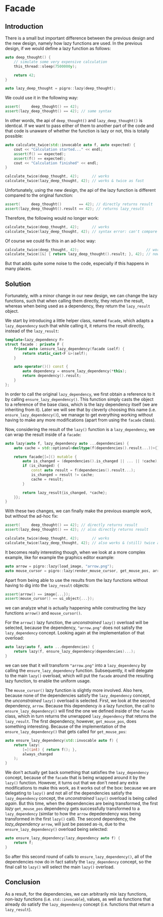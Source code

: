 # Facade
## Introduction
There is a small but important difference between the previous design and the new design, namely how lazy functions are used.
In the previous design, if we would define a lazy function as follows:
```cpp
auto deep_thought() {
    // simulate some very expensive calculation
    this_thread::sleep(7500000y);

    return 42;
}

auto lazy_deep_thought = pigro::lazy(deep_thought);
```
We could use it in the following way:
```cpp
assert(     deep_thought() == 42);
assert(lazy_deep_thought() == 42); // same syntax
```
In other words, the api of `deep_thought()` and `lazy_deep_thought()` is identical. If we want to pass either of them to another part of the code and that code is unaware of whether the function is lazy or not, this is totally possible:
```cpp
auto calculate_twice(std::invocable auto f, auto expected) {
    cout << "Calculation started..." << endl;
    assert(f() == expected);
    assert(f() == expected);
    cout << "Calculation finished" << endl;
}

calculate_twice(deep_thought, 42);      // works
calculate_twice(lazy_deep_thought, 42); // works & twice as fast
```
Unfortunately, using the new design, the api of the lazy function is different compared to the original function:
```cpp
assert(     deep_thought()        == 42); // directly returns result
assert(lazy_deep_thought().result == 42); // returns lazy_result
```
Therefore, the following would no longer work:
```cpp
calculate_twice(deep_thought, 42);      // works
calculate_twice(lazy_deep_thought, 42); // syntax error: can't compare lazy_result and int
```
Of course we could fix this in an ad-hoc way:
```cpp
calculate_twice(deep_thought, 42);                               // works
calculate_twice([&] { return lazy_deep_thought().result; }, 42); // now works
```
But that adds quite some noise to the code, especially if this happens in many places.

## Solution
Fortunately, with a minor change in our new design, we can change the lazy functions, such that when calling them directly, they return the result, whereas when being used as a dependency, they return the `lazy_result` object.

We start by introducing a little helper class, named `facade`, which adapts a `lazy_dependency` such that while calling it, it returns the result directly, instead of the `lazy_result`:
```cpp
template<lazy_dependency F>
struct facade : private F {
    friend auto &ensure_lazy_dependency(facade &self) {
        return static_cast<F &>(self);
    }

    auto operator()() const {
        auto dependency = ensure_lazy_dependency(*this);
        return dependency().result;
    }
};
```
In order to call the original `lazy_dependency`, we first obtain a reference to it by calling `ensure_lazy_dependency()`. This function simply casts the object to a reference of the base class, which is the lazy dependency itself (we are inheriting from it). Later we will see that by cleverly choosing this name (i.e. `ensure_lazy_dependency()`), we manage to get everything working without having to make any more modifications (apart from using the `facade` class).

Now, considering the result of the `lazy()` function is a `lazy_dependency`, we can wrap the result inside of a `facade`:
```cpp
auto lazy(auto f, lazy_dependency auto ...dependencies) {
    auto cache = std::optional<decltype(f(dependencies().result...))>{};

    return facade{[=]() mutable {
        auto is_changed = (dependencies().is_changed || ... || !cache);
        if (is_changed) {
            const auto result = f(dependencies().result...);
            is_changed = result != cache;
            cache = result;
        }

        return lazy_result{is_changed, *cache};
    }};
}
```

With these two changes, we can finally make the previous example work, but without the ad-hoc fix:
```cpp
assert(     deep_thought() == 42); // directly returns result
assert(lazy_deep_thought() == 42); // also directly returns result

calculate_twice(deep_thought, 42);      // works
calculate_twice(lazy_deep_thought, 42); // also works & (still) twice as fast
```

It becomes really interesting though, when we look at a more complex example, like for example the graphics editor example:
```cpp
auto arrow = pigro::lazy(load_image, "arrow.png");
auto mouse_cursor = pigro::lazy(render_mouse_cursor, get_mouse_pos, arrow);
```

Apart from being able to use the results from the lazy functions without having to dig into the `lazy_result` objects:
```cpp
assert(arrow() == image{...});
assert(mouse_cursor() == ui_object{...});
```

we can analyze what is actually happening while constructing the lazy functions `arrow()` and `mouse_cursor()`.

For the `arrow()` lazy function, the _unconstrained_ `lazy()` overload will be selected, because the dependency, `"arrow.png"` does not satisfy the `lazy_dependency` concept.
Looking again at the implementation of that overload:
```cpp
auto lazy(auto f, auto ...dependencies) {
    return lazy(f, ensure_lazy_dependency(dependencies)...);
}
```
we can see that it will transform `"arrow.png"` into a `lazy_dependency` by calling the `ensure_lazy_dependency` function. Subsequently, it will delegate to the main `lazy()` overload, which will put the `facade` around the resulting lazy function, to enable the uniform usage.

The `mouse_cursor()` lazy function is slightly more involved. Also here, because none of the dependencies satisfy the `lazy_dependency` concept, the _unconstrained_ `lazy()` overload is selected. First, we look at the second dependency, `arrow`. Because this dependency _is_ a lazy function, the call to `ensure_lazy_dependency()` will find the one we defined inside of the `facade` class, which in turn returns the unwrapped `lazy_dependency` that returns the `lazy_result`.
The first dependency, however, `get_mouse_pos`, does something interesting. Because of the implementation of the `ensure_lazy_dependency()` that gets called for `get_mouse_pos`:
```cpp
auto ensure_lazy_dependency(std::invocable auto f) {
    return lazy(
        [=](int) { return f(); },
        always_changed
    );
}
```
We don't actually get back something that satisfies the `lazy_dependency` concept, because of the `facade` that is being wrapped around it by the `lazy()` function.
However, it turns out that we don't need any extra modifications to make this work, as it works out of the box: because we are delegating to `lazy()` and not all of the dependencies satisfy the `lazy_dependency` concept, the _unconstrained_ `lazy()` overload is being called _again_. But this time, when the dependencies are being transformed, the first _lazy_ `get_mouse_pos` dependency gets successfully transformed to a `lazy_dependency` (similar to how the `arrow` depedendency was being transformed in the first `lazy()` call). The second dependency, the _lazy_dependency_ `arrow`, will just be passed as-is, due to the `ensure_lazy_dependency()` overload being selected:
```cpp
auto ensure_lazy_dependency(lazy_dependency auto f) {
    return f;
}
```
So after this second round of calls to `ensure_lazy_dependency()`, all of the dependencies now do in fact satisfy the `lazy_dependency` concept, so the final call to `lazy()` will select the main `lazy()` overload.

## Conclusion
As a result, for the dependencies, we can arbitrarily mix lazy functions, non-lazy functions (i.e. `std::invocable`), values, as well as functions that already do satisfy the `lazy_dependency` concept (i.e. functions that return a `lazy_result`).
